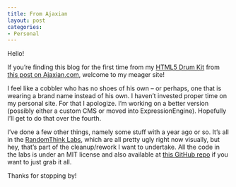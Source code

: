 ```yaml
---
title: From Ajaxian
layout: post
categories:
- Personal
---
```

Hello!

If you’re finding this blog for the first time from my [HTML5 Drum Kit][1] from [this post on Ajaxian.com][2], welcome to my meager site!

I feel like a cobbler who has no shoes of his own – or perhaps, one that is wearing a brand name instead of his own. I haven’t invested proper time on my personal site. For that I apologize. I’m working on a better version (possibly either a custom CMS or moved into ExpressionEngine). Hopefully I’ll get to do that over the fourth.

I’ve done a few other things, namely some stuff with <canvas> a year ago or so. It’s all in the [RandomThink Labs][3], which are all pretty ugly right now visually, but hey, that’s part of the cleanup/rework I want to undertake. All the code in the labs is under an MIT license and also available at [this GitHub repo][4] if you want to just grab it all.

Thanks for stopping by!

 [1]: /labs/html5drums/
 [2]: http://ajaxian.com/archives/its-friday-play-some-drums-html5-style
 [3]: /labs/
 [4]: http://github.com/brianarn/lab/tree/master